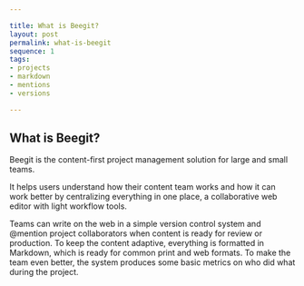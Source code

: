 ```yaml
---

title: What is Beegit?
layout: post
permalink: what-is-beegit
sequence: 1 
tags:
- projects
- markdown
- mentions
- versions

---
```


## What is Beegit?
Beegit is the content-first project management solution for large and small teams. 

It helps users understand how their content team works and how it can work better by centralizing everything in one place, a collaborative web editor with light workflow tools. 

Teams can write on the web in a simple version control system and @mention project collaborators when content is ready for review or production. To keep the content adaptive, everything is formatted in Markdown, which is ready for common print and web formats. To make the team even better, the system produces some basic metrics on who did what during the project.
